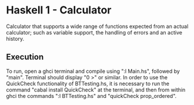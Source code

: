 # Haskell 1 - Calculator

Calculator that supports a wide range of functions expected from an actual calculator; such as variable support, the handling of errors and an active
history.

## Execution
To run, open a ghci terminal and compile using ":l Main.hs", followed by "main". Terminal should display "0 >" or similar.
In order to use the QuickCheck functionality of BTTesting.hs, it is necessary to run the command "cabal install QuickCheck" at the terminal, and then from within ghci the commands ":l BTTesting.hs" and "quickCheck prop_ordered".
